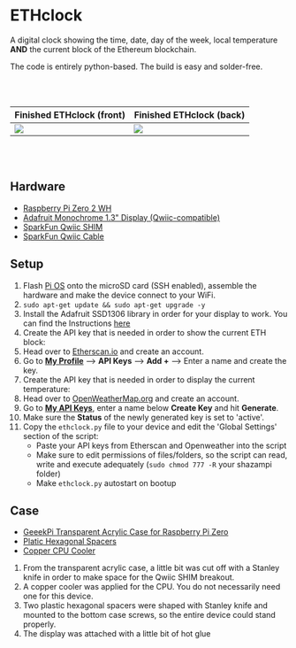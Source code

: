 ETHclock
========================

A digital clock showing the time, date, day of the week, local temperature **AND** the current block of the Ethereum blockchain.

The code is entirely python-based. The build is easy and solder-free.

<br></br>

| Finished ETHclock (front)   | Finished ETHclock (back)   |
| ------------- | -------------|
| [![](https://i.imgur.com/J0NngF4.png?raw=true)](https://i.imgur.com/J0NngF4.png.jpg)   |   [![](https://i.imgur.com/hw6ClAO.png?raw=true)](https://i.imgur.com/hw6ClAO.png)   |

<br></br>

## Hardware
+ [Raspberry Pi Zero 2 WH](https://www.raspberrypi.com/products/raspberry-pi-zero-2-w/)
+ [Adafruit Monochrome 1.3" Display (Qwiic-compatible)](https://www.adafruit.com/product/938)
+ [SparkFun Qwiic SHIM](https://www.sparkfun.com/products/15794)
+ [SparkFun Qwiic Cable](https://www.sparkfun.com/products/14427)

## Setup
1. Flash [Pi OS](https://www.raspberrypi.com/software/) onto the microSD card (SSH enabled), assemble the hardware and make the device connect to your WiFi.
2. `sudo apt-get update && sudo apt-get upgrade -y`
3. Install the Adafruit SSD1306 library in order for your display to work. You can find the Instructions [here](https://learn.adafruit.com/monochrome-oled-breakouts/python-setup)
4. Create the API key that is needed in order to show the current ETH block:
  1. Head over to [Etherscan.io](https://etherscan.io/) and create an account.
  2. Go to __[My Profile](https://etherscan.io/myaccount)__ --> __API Keys__ --> __Add +__  --> Enter a name and create the key.
5. Create the API key that is needed in order to display the current temperature:
  1. Head over to [OpenWeatherMap.org](https://openweathermap.org/) and create an account.
  2. Go to __[My API Keys](https://home.openweathermap.org/api_keys)__, enter a name below __Create Key__ and hit __Generate__.
  3. Make sure the __Status__ of the newly generated key is set to 'active'.
7. Copy the `ethclock.py` file to your device and edit the 'Global Settings' section of the script:
   - Paste your API keys from Etherscan and Openweather into the script
   - Make sure to edit permissions of files/folders, so the script can read, write and execute adequately (`sudo chmod 777 -R` your shazampi folder)
   - Make `ethclock.py` autostart on bootup
   
## Case
+ [GeeekPi Transparent Acrylic Case for Raspberry Pi Zero](https://smile.amazon.de/gp/product/B07MGFRHHR)
+ [Platic Hexagonal Spacers](https://smile.amazon.de/gp/product/B07CJGT93C?psc=1)
+ [Copper CPU Cooler](https://smile.amazon.de/-/en/gp/product/B01BJ3S73S?psc=1)

 1. From the transparent acrylic case, a little bit was cut off with a Stanley knife in order to make space for the Qwiic SHIM breakout. 
 2. A copper cooler was applied for the CPU. You do not necessarily need one for this device.
 3. Two plastic hexagonal spacers were shaped with Stanley knife and mounted to the bottom case screws, so the entire device could stand properly.
 4. The display was attached with a little bit of hot glue
